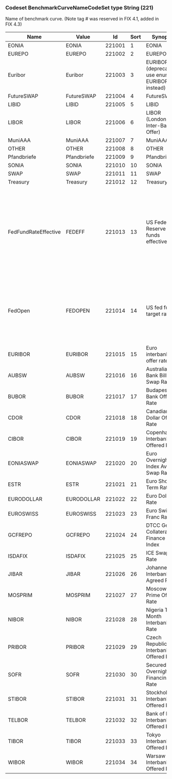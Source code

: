 ### Codeset BenchmarkCurveNameCodeSet type String (221)

Name of benchmark curve.
(Note tag # was reserved in FIX 4.1, added in FIX 4.3)

| Name                 | Value       | Id     | Sort | Synopsis                                      | Elaboration                                                                                                                               |
|----------------------|-------------|--------|------|-----------------------------------------------|-------------------------------------------------------------------------------------------------------------------------------|
| EONIA                | EONIA       | 221001 | 1    | EONIA                                         |                                                                                                                                |
| EUREPO               | EUREPO      | 221002 | 2    | EUREPO                                        |                                                                                                                                |
| Euribor              | Euribor     | 221003 | 3    | EURIBOR (deprecated use enum EURIBOR instead) | Deprecated use of EURIBOR for the enumeration.                                                                                              |
| FutureSWAP           | FutureSWAP  | 221004 | 4    | FutureSWAP                                    |                                                                                                                                |
| LIBID                | LIBID       | 221005 | 5    | LIBID                                         |                                                                                                                                |
| LIBOR                | LIBOR       | 221006 | 6    | LIBOR (London Inter-Bank Offer)               |                                                                                                                                |
| MuniAAA              | MuniAAA     | 221007 | 7    | MuniAAA                                       |                                                                                                                                |
| OTHER                | OTHER       | 221008 | 8    | OTHER                                         |                                                                                                                                |
| Pfandbriefe          | Pfandbriefe | 221009 | 9    | Pfandbriefe                                   |                                                                                                                                |
| SONIA                | SONIA       | 221010 | 10   | SONIA                                         |                                                                                                                                |
| SWAP                 | SWAP        | 221011 | 11   | SWAP                                          |                                                                                                                                |
| Treasury             | Treasury    | 221012 | 12   | Treasury                                      |                                                                                                                                |
| FedFundRateEffective | FEDEFF      | 221013 | 13   | US Federal Reserve fed funds effective rate   | US Federal Reserve fed funds effective rate or the weighted average of the actual negotiated rates banks pay each other to to borrow funds. |
| FedOpen              | FEDOPEN     | 221014 | 14   | US fed funds target rate                      | Fed funds target rate as determined by the US Federal Reserve Federal Open Market Committee.                                                |
| EURIBOR              | EURIBOR     | 221015 | 15   | Euro interbank offer rate                     |                                                                                                                                |
| AUBSW                | AUBSW       | 221016 | 16   | Australian Bank Bill Swap Rate                |                                                                                                                                |
| BUBOR                | BUBOR       | 221017 | 17   | Budapest Bank Offered Rate                    |                                                                                                                                |
| CDOR                 | CDOR        | 221018 | 18   | Canadian Dollar Offered Rate                  |                                                                                                                                |
| CIBOR                | CIBOR       | 221019 | 19   | Copenhagen Interbank Offered Rate             |                                                                                                                                |
| EONIASWAP            | EONIASWAP   | 221020 | 20   | Euro Overnight Index Average Swap Rate        |                                                                                                                                |
| ESTR                 | ESTR        | 221021 | 21   | Euro Short Term Rate                          | Replaces EONIA.                                                                                                                             |
| EURODOLLAR           | EURODOLLAR  | 221022 | 22   | Euro Dollar Rate                              |                                                                                                                                |
| EUROSWISS            | EUROSWISS   | 221023 | 23   | Euro Swiss Franc Rate                         |                                                                                                                                |
| GCFREPO              | GCFREPO     | 221024 | 24   | DTCC General Collateral Finance Repo Index    |                                                                                                                                |
| ISDAFIX              | ISDAFIX     | 221025 | 25   | ICE Swap Rate                                 |                                                                                                                                |
| JIBAR                | JIBAR       | 221026 | 26   | Johannesburg Interbank Agreed Rate            |                                                                                                                                |
| MOSPRIM              | MOSPRIM     | 221027 | 27   | Moscow Prime Offered Rate                     |                                                                                                                                |
| NIBOR                | NIBOR       | 221028 | 28   | Nigeria Three Month Interbank Rate            |                                                                                                                                |
| PRIBOR               | PRIBOR      | 221029 | 29   | Czech Republic Interbank Offered Rate         |                                                                                                                                |
| SOFR                 | SOFR        | 221030 | 30   | Secured Overnight Financing Rate              | Replaces LIBOR.                                                                                                                             |
| STIBOR               | STIBOR      | 221031 | 31   | Stockholm Interbank Offered Rate              |                                                                                                                                |
| TELBOR               | TELBOR      | 221032 | 32   | Bank of Israel Interbank Offered Rate         |                                                                                                                                |
| TIBOR                | TIBOR       | 221033 | 33   | Tokyo Interbank Offered Rate                  |                                                                                                                                |
| WIBOR                | WIBOR       | 221034 | 34   | Warsaw Interbank Offered Rate                 |                                                                                                                                |

